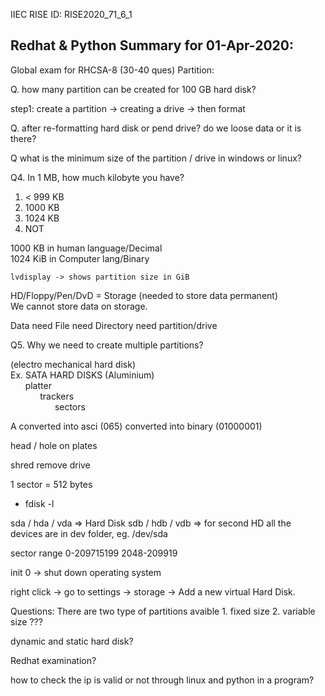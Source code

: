 IIEC RISE ID: RISE2020_71_6_1
## Redhat & Python Summary for 01-Apr-2020:
Global exam for RHCSA-8 (30-40 ques)
Partition:

Q. how many partition can be created for 100 GB hard disk?

step1: create a partition -> creating a drive -> then format

Q. after re-formatting hard disk or pend drive? do we loose data or it is there?

Q what is the minimum size of the partition / drive in windows or linux?

Q4. In 1 MB, how much kilobyte you have?
1. < 999 KB
2. 1000 KB
3. 1024 KB
4. NOT

1000 KB in human language/Decimal <br/>
1024 KiB in Computer lang/Binary

	lvdisplay -> shows partition size in GiB

HD/Floppy/Pen/DvD = Storage (needed to store data permanent) <br/>
We cannot store data on storage.

Data need File need Directory need partition/drive

Q5. Why we need to create multiple partitions?

(electro mechanical hard disk) <br/>
Ex. SATA HARD DISKS (Aluminium) <br/>
&nbsp;&nbsp;&nbsp;&nbsp;&nbsp;&nbsp;platter <br/>
&nbsp;&nbsp;&nbsp;&nbsp;&nbsp;&nbsp;&nbsp;&nbsp;&nbsp;&nbsp;&nbsp;&nbsp;trackers <br/>
&nbsp;&nbsp;&nbsp;&nbsp;&nbsp;&nbsp;&nbsp;&nbsp;&nbsp;&nbsp;&nbsp;&nbsp;&nbsp;&nbsp;&nbsp;&nbsp;&nbsp;&nbsp;sectors

A converted into asci (065) converted into binary (01000001)

head / hole on plates

shred remove drive

1 sector = 512 bytes

- fdisk -l

sda / hda / vda => Hard Disk
sdb / hdb / vdb => for second HD
all the devices are in dev folder, eg. /dev/sda

sector range 0-209715199
2048-209919


init 0 -> shut down operating system

right click -> go to settings -> storage -> Add a new virtual Hard Disk.

Questions:
There are two type of partitions avaible 1. fixed size 2. variable size ???

dynamic and static hard disk?

Redhat examination?

how to check the ip is valid or not through linux and python in a program?

